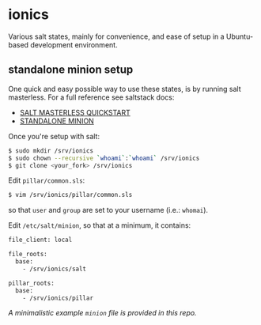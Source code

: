 # ionics
Various salt states, mainly for convenience, and ease of setup in a Ubuntu-based
development environment.

## standalone minion setup

One quick and easy possible way to use these states, is by running salt
masterless. For a full reference see saltstack docs:

* [SALT MASTERLESS QUICKSTART](https://docs.saltstack.com/en/latest/topics/tutorials/quickstart.html)
* [STANDALONE MINION](https://docs.saltstack.com/en/latest/topics/tutorials/standalone_minion.html)

Once you're setup with salt:

```bash
$ sudo mkdir /srv/ionics
$ sudo chown --recursive `whoami`:`whoami` /srv/ionics
$ git clone <your_fork> /srv/ionics
```

Edit `pillar/common.sls`:

```bash
$ vim /srv/ionics/pillar/common.sls
```

so that `user` and `group` are set to your username (i.e.: `whomai`).

Edit `/etc/salt/minion`, so that at a minimum, it contains:

```bash
file_client: local

file_roots:
  base:
    - /srv/ionics/salt

pillar_roots:
  base:
    - /srv/ionics/pillar
```

*A minimalistic example `minion` file is provided in this repo.*
